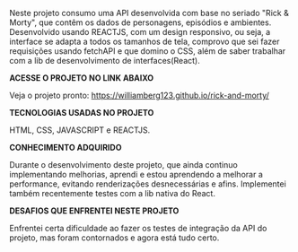 Neste projeto consumo uma API desenvolvida com base no seriado "Rick & Morty", que contêm os dados de personagens, episódios e ambientes. Desenvolvido usando REACTJS, com um design responsivo, ou seja, a interface se adapta a todos os tamanhos de tela, comprovo que sei fazer requisições usando fetchAPI e que domino o CSS, além de saber trabalhar com a lib de desenvolvimento de interfaces(React).

**ACESSE O PROJETO NO LINK ABAIXO**

Veja o projeto pronto: https://williamberg123.github.io/rick-and-morty/

**TECNOLOGIAS USADAS NO PROJETO**

HTML, CSS, JAVASCRIPT e REACTJS.

**CONHECIMENTO ADQUIRIDO**

Durante o desenvolvimento deste projeto, que ainda continuo implementando melhorias, aprendi e estou aprendendo a melhorar a performance, evitando renderizações desnecessárias e afins. Implementei também recentemente testes com a lib nativa do React.

**DESAFIOS QUE ENFRENTEI NESTE PROJETO**

Enfrentei certa dificuldade ao fazer os testes de integração da API do projeto, mas foram contornados e agora está tudo certo.